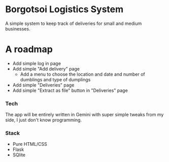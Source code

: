 # Borgotsoi Logistics System
A simple system to keep track of deliveries for small and medium businesses. 

# A roadmap

- Add simple log in page
- Add simple "Add delivery" page
  - Add a menu to choose the location and date and number of dumblings and type of dumplings
- Add simple "Deliveries" page
- Add simple "Extract as file" button in "Deliveries" page 

### Tech

The app will be entirely written in Gemini with super simple tweaks from my side, I just don't know programming.

### Stack

- Pure HTML/CSS
- Flask
- SQlite
